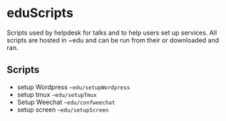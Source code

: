 # eduScripts
Scripts used by helpdesk for talks and to help users set up services. All scripts are hosted in ~edu and can be run from their or downloaded and ran.

## Scripts
- setup Wordpress `~edu/setupWordpress`
- setup tmux `~edu/setupTmux`
- Setup Weechat `~edu/confweechat`
- setup screen `~edu/setupScreen`
